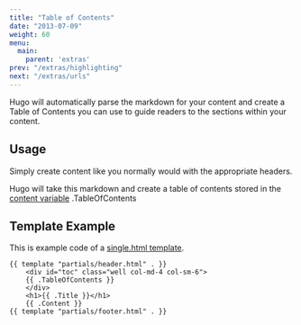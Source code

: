 ```yaml
---
title: "Table of Contents"
date: "2013-07-09"
weight: 60
menu:
  main:
    parent: 'extras'
prev: "/extras/highlighting"
next: "/extras/urls"
---
```


Hugo will automatically parse the markdown for your content and create
a Table of Contents you can use to guide readers to the sections within
your content.

## Usage

Simply create content like you normally would with the appropriate
headers.

Hugo will take this markdown and create a table of contents stored in the
[content variable](/layout/variables) .TableOfContents


## Template Example

This is example code of a [single.html template](/layout/content).

    {{ template "partials/header.html" . }}
        <div id="toc" class="well col-md-4 col-sm-6">
        {{ .TableOfContents }}
        </div>
        <h1>{{ .Title }}</h1>
        {{ .Content }}
    {{ template "partials/footer.html" . }}


